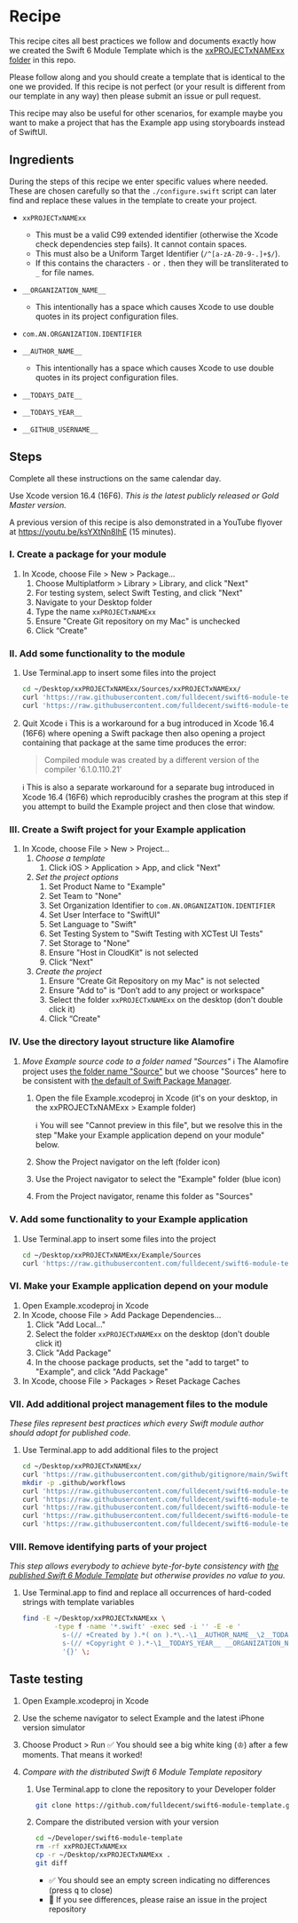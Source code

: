 # Recipe

This recipe cites all best practices we follow and documents exactly how we created the Swift 6 Module Template which is the [xxPROJECTxNAMExx folder](./xxPROJECTxNAMExx) in this repo.

Please follow along and you should create a template that is identical to the one we provided. If this recipe is not perfect (or your result is different from our template in any way) then please submit an issue or pull request.

This recipe may also be useful for other scenarios, for example maybe you want to make a project that has the Example app using storyboards instead of SwiftUI.

## Ingredients

During the steps of this recipe we enter specific values where needed. These are chosen carefully so that the `./configure.swift` script can later find and replace these values in the template to create your project.

- `xxPROJECTxNAMExx`
  - This must be a valid C99 extended identifier (otherwise the Xcode check dependencies step fails). It cannot contain spaces.
  - This must also be a Uniform Target Identifier (``/^[a-zA-Z0-9-.]+$/``).
  - If this contains the characters `-` or `.` then they will be transliterated to `_` for file names.

- `__ORGANIZATION_NAME__`
  - This intentionally has a space which causes Xcode to use double quotes in its project configuration files.

- `com.AN.ORGANIZATION.IDENTIFIER`

- `__AUTHOR_NAME__`
  - This intentionally has a space which causes Xcode to use double quotes in its project configuration files.

- `__TODAYS_DATE__`

- `__TODAYS_YEAR__`

- `__GITHUB_USERNAME__`

## Steps

Complete all these instructions on the same calendar day.

Use Xcode version 16.4 (16F6). *This is the latest publicly released or Gold Master version.*

A previous version of this recipe is also demonstrated in a YouTube flyover at <https://youtu.be/ksYXtNn8lhE> (15 minutes).

### I. Create a package for your module

1. In Xcode, choose File > New > Package…
   1. Choose Multiplatform > Library > Library, and click "Next"
   2. For testing system, select Swift Testing, and click "Next"
   3. Navigate to your Desktop folder
   4. Type the name `xxPROJECTxNAMExx`
   5. Ensure "Create Git repository on my Mac" is unchecked
   6. Click “Create"

### II. Add some functionality to the module

1. Use Terminal.app to insert some files into the project

   ```sh
   cd ~/Desktop/xxPROJECTxNAMExx/Sources/xxPROJECTxNAMExx/
   curl 'https://raw.githubusercontent.com/fulldecent/swift6-module-template/main/xxPROJECTxNAMExx/Sources/xxPROJECTxNAMExx/xxPROJECTxNAMExx.swift' -o xxPROJECTxNAMExx.swift
   curl 'https://raw.githubusercontent.com/fulldecent/swift6-module-template/main/xxPROJECTxNAMExx/Sources/xxPROJECTxNAMExx/White%20King.swift' -o White\ King.swift
   ```

2. Quit Xcode
   :information_source: This is a workaround for a bug introduced in Xcode 16.4 (16F6) where opening a Swift package then also opening a project containing that package at the same time produces the error:

   > Compiled module was created by a different version of the compiler '6.1.0.110.21'

   :information_source: This is also a separate workaround for a separate bug introduced in Xcode 16.4 (16F6) which reproducibly crashes the program at this step if you attempt to build the Example project and then close that window.

### III. Create a Swift project for your Example application

1. In Xcode, choose File > New > Project…
   1. *Choose a template*
      1. Click iOS > Application > App, and click "Next"
   2. *Set the project options*
      1. Set Product Name to "Example"
      2. Set Team to "None"
      3. Set Organization Identifier to `com.AN.ORGANIZATION.IDENTIFIER`
      4. Set User Interface to "SwiftUI"
      5. Set Language to "Swift"
      6. Set Testing System to "Swift Testing with XCTest UI Tests"
      7. Set Storage to "None"
      8. Ensure "Host in CloudKit" is not selected
      9. Click “Next"
   3. *Create the project*
      1. Ensure “Create Git Repository on my Mac" is not selected
      2. Ensure "Add to" is “Don’t add to any project or workspace"
      3. Select the folder `xxPROJECTxNAMExx` on the desktop (don't double click it)
      4. Click “Create"

### IV. Use the directory layout structure like Alamofire

1. *Move Example source code to a folder named "Sources"*
   :information_source: The Alamofire project uses [the folder name "Source"](https://github.com/Alamofire/Alamofire/tree/master/Example/Source) but we choose "Sources" here to be consistent with [the default of Swift Package Manager](https://github.com/swiftlang/swift-package-manager/blob/451196234d81f82a147293105fd4467cdd69b6ac/Sources/Workspace/InitPackage.swift#L570C48-L570C50).

   1. Open the file Example.xcodeproj in Xcode (it's on your desktop, in the xxPROJECTxNAMExx > Example folder)

      :information_source: You will see "Cannot preview in this file", but we resolve this in the step "Make your Example application depend on your module" below.

   2. Show the Project navigator on the left (folder icon)

   3. Use the Project navigator to select the "Example" folder (blue icon)

   4. From the Project navigator, rename this folder as "Sources"

### V. Add some functionality to your Example application

1. Use Terminal.app to insert some files into the project

   ```sh
   cd ~/Desktop/xxPROJECTxNAMExx/Example/Sources
   curl 'https://raw.githubusercontent.com/fulldecent/swift6-module-template/main/xxPROJECTxNAMExx/Example/Sources/ContentView.swift' -o ContentView.swift
   ```

### VI. Make your Example application depend on your module

1. Open Example.xcodeproj in Xcode
2. In Xcode, choose File > Add Package Dependencies...
   1. Click "Add Local..."
   2. Select the folder `xxPROJECTxNAMExx` on the desktop (don't double click it)
   3. Click "Add Package"
   4. In the choose package products, set the "add to target" to "Example", and click "Add Package"
3. In Xcode, choose File > Packages > Reset Package Caches

### VII. Add additional project management files to the module

*These files represent best practices which every Swift module author should adopt for published code.*

1. Use Terminal.app to add additional files to the project

    ```sh
    cd ~/Desktop/xxPROJECTxNAMExx/
    curl 'https://raw.githubusercontent.com/github/gitignore/main/Swift.gitignore' -o .gitignore
    mkdir -p .github/workflows
    curl 'https://raw.githubusercontent.com/fulldecent/swift6-module-template/main/xxPROJECTxNAMExx/.github/workflows/ci.yml' -o .github/workflows/ci.yml
    curl 'https://raw.githubusercontent.com/fulldecent/swift6-module-template/main/xxPROJECTxNAMExx/LICENSE' -o LICENSE
    curl 'https://raw.githubusercontent.com/fulldecent/swift6-module-template/main/xxPROJECTxNAMExx/README.md' -o README.md
    curl 'https://raw.githubusercontent.com/fulldecent/swift6-module-template/main/xxPROJECTxNAMExx/CHANGELOG.md' -o CHANGELOG.md
    curl 'https://raw.githubusercontent.com/fulldecent/swift6-module-template/main/xxPROJECTxNAMExx/CONTRIBUTING.md' -o CONTRIBUTING.md
    ```

### VIII. Remove identifying parts of your project

*This step allows everybody to achieve byte-for-byte consistency with [the published Swift 6 Module Template](https://github.com/fulldecent/swift5-module-template/tree/main/xxPROJECTxNAMExx) but otherwise provides no value to you.*

1. Use Terminal.app to find and replace all occurrences of hard-coded strings with template variables

   ```sh
   find -E ~/Desktop/xxPROJECTxNAMExx \
           -type f -name '*.swift' -exec sed -i '' -E -e '
             s-(// +Created by ).*( on ).*\.-\1__AUTHOR_NAME__\2__TODAYS_DATE__.-
             s-(// +Copyright © ).*-\1__TODAYS_YEAR__ __ORGANIZATION_NAME__. All rights reserved.-' \
             '{}' \;
   ```

## Taste testing

1. Open Example.xcodeproj in Xcode

2. Use the scheme navigator to select Example and the latest iPhone version simulator

3. Choose Product > Run
   :white_check_mark: You should see a big white king (♔) after a few moments. That means it worked!

4. *Compare with the distributed Swift 6 Module Template repository*

   1. Use Terminal.app to clone the repository to your Developer folder

       ```sh
       git clone https://github.com/fulldecent/swift6-module-template.git ~/Developer/swift6-module-template
       ```

   2. Compare the distributed version with your version

       ```sh
       cd ~/Developer/swift6-module-template
       rm -rf xxPROJECTxNAMExx
       cp -r ~/Desktop/xxPROJECTxNAMExx .
       git diff
       ```

       - :white_check_mark: You should see an empty screen indicating no differences (press <kbd>q</kbd> to close)
       - :mega: If you see differences, please raise an issue in the project repository
